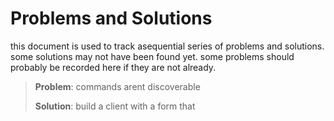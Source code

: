 # Problems and Solutions

this document is used to track asequential series of problems and solutions. some solutions may not have been found yet. some problems should probably be recorded here if they are not already.

> **Problem**: commands arent discoverable
> 
> **Solution**: build a client with a form that


